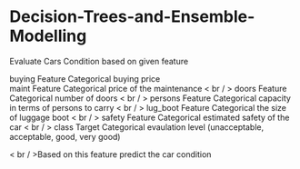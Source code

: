 # Decision-Trees-and-Ensemble-Modelling
Evaluate Cars Condition based on given feature

buying Feature Categorical buying price
<br/> maint Feature Categorical price of the maintenance
< br / > doors Feature Categorical number of doors
< br / > persons Feature Categorical capacity in terms of persons to carry
< br / > lug_boot Feature Categorical the size of luggage boot
< br / > safety Feature Categorical estimated safety of the car
< br / > class Target Categorical evaulation level (unacceptable, acceptable, good, very good)

< br / >Based on this feature predict the car condition
